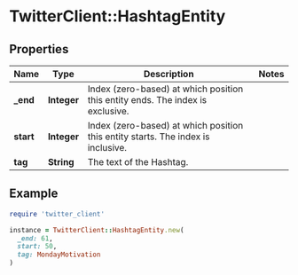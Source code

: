 # TwitterClient::HashtagEntity

## Properties

| Name | Type | Description | Notes |
| ---- | ---- | ----------- | ----- |
| **_end** | **Integer** | Index (zero-based) at which position this entity ends.  The index is exclusive. |  |
| **start** | **Integer** | Index (zero-based) at which position this entity starts.  The index is inclusive. |  |
| **tag** | **String** | The text of the Hashtag. |  |

## Example

```ruby
require 'twitter_client'

instance = TwitterClient::HashtagEntity.new(
  _end: 61,
  start: 50,
  tag: MondayMotivation
)
```

